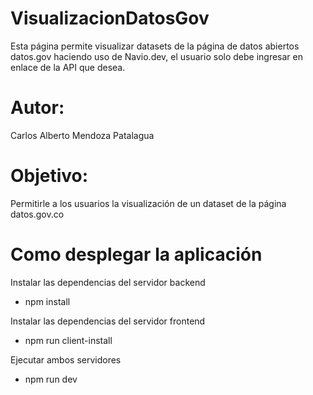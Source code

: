 # VisualizacionDatosGov
Esta página permite visualizar datasets de la página de datos abiertos datos.gov haciendo uso de Navio.dev, el usuario solo debe ingresar en enlace de la API que desea.

# Autor: 
Carlos Alberto Mendoza Patalagua

# Objetivo:
Permitirle a los usuarios la visualización de un dataset de la página datos.gov.co

# Como desplegar la aplicación  
Instalar las dependencias del servidor backend  

 
* npm install  

Instalar las dependencias del servidor frontend  
 
* npm run client-install  

Ejecutar ambos servidores
* npm run dev

